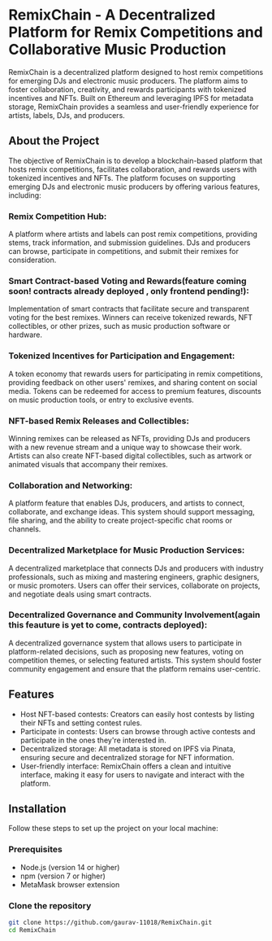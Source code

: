 <!--
TOKEN                  = > 0x32dAC59D250f097B1654617Aa9bf0F8a7bd28935
NFT                    = > 0xB9Be123113d8449D30703Dd1C09b6734aB1BF280
VOTING                 = > 0xCC7945492A22DC3050837a0E8497D7b48b4fbD63
RemixCompetition       = > 0x32ef5b0D184F6086d9a88a92b4244d64c91Fe49B
MARKETPLACE            = > 0x09CC6327074BaddC76aE6239033b57DEd67e31E0
GOVERNANCE             = > 0x2365F50067E612dCb1dc2BFb9b9172DacfA7999D 
-->

# RemixChain - A Decentralized Platform for Remix Competitions and Collaborative Music Production
RemixChain is a decentralized platform designed to host remix competitions for emerging DJs and electronic music producers. The platform aims to foster collaboration, creativity, and rewards participants with tokenized incentives and NFTs. Built on Ethereum and leveraging IPFS for metadata storage, RemixChain provides a seamless and user-friendly experience for artists, labels, DJs, and producers.

## About the Project
The objective of RemixChain is to develop a blockchain-based platform that hosts remix competitions, facilitates collaboration, and rewards users with tokenized incentives and NFTs. The platform focuses on supporting emerging DJs and electronic music producers by offering various features, including:

### Remix Competition Hub:
A platform where artists and labels can post remix competitions, providing stems, track information, and submission guidelines. DJs and producers can browse, participate in competitions, and submit their remixes for consideration.

### Smart Contract-based Voting and Rewards(feature coming soon! contracts already deployed , only frontend pending!): 
Implementation of smart contracts that facilitate secure and transparent voting for the best remixes. Winners can receive tokenized rewards, NFT collectibles, or other prizes, such as music production software or hardware.

### Tokenized Incentives for Participation and Engagement: 
A token economy that rewards users for participating in remix competitions, providing feedback on other users' remixes, and sharing content on social media. Tokens can be redeemed for access to premium features, discounts on music production tools, or entry to exclusive events.

### NFT-based Remix Releases and Collectibles:
Winning remixes can be released as NFTs, providing DJs and producers with a new revenue stream and a unique way to showcase their work. Artists can also create NFT-based digital collectibles, such as artwork or animated visuals that accompany their remixes.

### Collaboration and Networking:
A platform feature that enables DJs, producers, and artists to connect, collaborate, and exchange ideas. This system should support messaging, file sharing, and the ability to create project-specific chat rooms or channels.

### Decentralized Marketplace for Music Production Services:
A decentralized marketplace that connects DJs and producers with industry professionals, such as mixing and mastering engineers, graphic designers, or music promoters. Users can offer their services, collaborate on projects, and negotiate deals using smart contracts.

### Decentralized Governance and Community Involvement(again this feauture is yet to come, contracts deployed):
A decentralized governance system that allows users to participate in platform-related decisions, such as proposing new features, voting on competition themes, or selecting featured artists. This system should foster community engagement and ensure that the platform remains user-centric.

## Features
+ Host NFT-based contests: Creators can easily host contests by listing their NFTs and setting contest rules.
+ Participate in contests: Users can browse through active contests and participate in the ones they're interested in.
+ Decentralized storage: All metadata is stored on IPFS via Pinata, ensuring secure and decentralized storage for NFT information.
+ User-friendly interface: RemixChain offers a clean and intuitive interface, making it easy for users to navigate and interact with the platform.

## Installation

Follow these steps to set up the project on your local machine:

### Prerequisites

- Node.js (version 14 or higher)
- npm (version 7 or higher)
- MetaMask browser extension

### Clone the repository

```bash
git clone https://github.com/gaurav-11018/RemixChain.git
cd RemixChain



